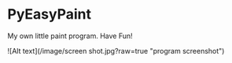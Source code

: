 # PyEasyPaint

My own little paint program. Have Fun! <br />

![Alt text](/image/screen shot.jpg?raw=true "program screenshot")